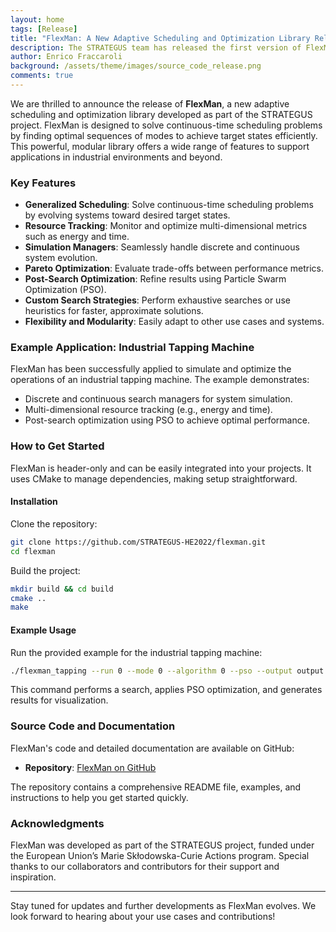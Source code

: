 ```yaml
---
layout: home
tags: [Release]
title: "FlexMan: A New Adaptive Scheduling and Optimization Library Released"
description: The STRATEGUS team has released the first version of FlexMan, an adaptive scheduling and optimization library for continuous-time scheduling problems.
author: Enrico Fraccaroli
background: /assets/theme/images/source_code_release.png
comments: true
---
```


We are thrilled to announce the release of **FlexMan**, a new adaptive
scheduling and optimization library developed as part of the STRATEGUS project.
FlexMan is designed to solve continuous-time scheduling problems by finding
optimal sequences of modes to achieve target states efficiently. This powerful,
modular library offers a wide range of features to support applications in
industrial environments and beyond.

### Key Features

- **Generalized Scheduling**: Solve continuous-time scheduling problems by evolving systems toward desired target states.
- **Resource Tracking**: Monitor and optimize multi-dimensional metrics such as energy and time.
- **Simulation Managers**: Seamlessly handle discrete and continuous system evolution.
- **Pareto Optimization**: Evaluate trade-offs between performance metrics.
- **Post-Search Optimization**: Refine results using Particle Swarm Optimization (PSO).
- **Custom Search Strategies**: Perform exhaustive searches or use heuristics for faster, approximate solutions.
- **Flexibility and Modularity**: Easily adapt to other use cases and systems.

### Example Application: Industrial Tapping Machine

FlexMan has been successfully applied to simulate and optimize the operations of
an industrial tapping machine. The example demonstrates:

- Discrete and continuous search managers for system simulation.
- Multi-dimensional resource tracking (e.g., energy and time).
- Post-search optimization using PSO to achieve optimal performance.

### How to Get Started

FlexMan is header-only and can be easily integrated into your projects. It uses
CMake to manage dependencies, making setup straightforward.

#### Installation

Clone the repository:

```bash
git clone https://github.com/STRATEGUS-HE2022/flexman.git
cd flexman
```

Build the project:

```bash
mkdir build && cd build
cmake ..
make
```

#### Example Usage

Run the provided example for the industrial tapping machine:

```bash
./flexman_tapping --run 0 --mode 0 --algorithm 0 --pso --output output.json --plot
```

This command performs a search, applies PSO optimization, and generates results for visualization.

### Source Code and Documentation

FlexMan's code and detailed documentation are available on GitHub:

- **Repository**: [FlexMan on GitHub](https://github.com/STRATEGUS-HE2022/flexman)

The repository contains a comprehensive README file, examples, and instructions to help you get started quickly.

### Acknowledgments

FlexMan was developed as part of the STRATEGUS project, funded under the
European Union’s Marie Skłodowska-Curie Actions program. Special thanks to our
collaborators and contributors for their support and inspiration.

---

Stay tuned for updates and further developments as FlexMan evolves. We look
forward to hearing about your use cases and contributions!
